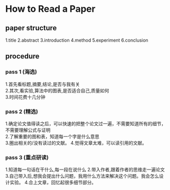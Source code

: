 # How to Read a Paper

## paper structure

1.title
2.abstract
3.introduction
4.method
5.experiment
6.conclusion

## procedure

### pass 1 (海选)

1.首先看标题,摘要,结论,是否与我有关  
2.其次,看实验,算法中的图表,是否适合自己,质量如何  
3.时间花费十几分钟

### pass 2 (精选)

1.确定论文值得读之后，可以快速的把整个论文过一遍，不需要知道所有的细节，不需要理解公式与证明  
2.了解重要的图和表，知道每一个字是什么意思  
3.圈出相关的/没有读过的文献。
4.觉得文章太难，可以读引用的文献。

### pass 3 (重点研读)

1.知道每一句话在干什么,每一段在说什么
2.带入作者,跟着作者的思维走一遍论文
3.自己带入后,想我会提出什么问题，我用什么方法来解决这个问题。我会怎么设计实验。
4.合上文章，回忆起很多细节部分。  
